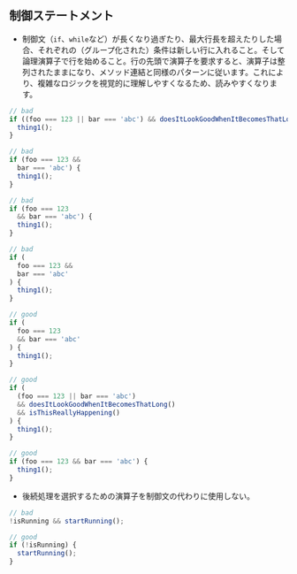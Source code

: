 ## 制御ステートメント

* 制御文（`if`、`while`など）が長くなり過ぎたり、最大行長を超えたりした場合、それぞれの（グループ化された）条件は新しい行に入れること。そして論理演算子で行を始めること。行の先頭で演算子を要求すると、演算子は整列されたままになり、メソッド連結と同様のパターンに従います。これにより、複雑なロジックを視覚的に理解しやすくなるため、読みやすくなります。
```js
// bad
if ((foo === 123 || bar === 'abc') && doesItLookGoodWhenItBecomesThatLong() && isThisReallyHappening()) {
  thing1();
}

// bad
if (foo === 123 &&
  bar === 'abc') {
  thing1();
}

// bad
if (foo === 123
  && bar === 'abc') {
  thing1();
}

// bad
if (
  foo === 123 &&
  bar === 'abc'
) {
  thing1();
}

// good
if (
  foo === 123
  && bar === 'abc'
) {
  thing1();
}

// good
if (
  (foo === 123 || bar === 'abc')
  && doesItLookGoodWhenItBecomesThatLong()
  && isThisReallyHappening()
) {
  thing1();
}

// good
if (foo === 123 && bar === 'abc') {
  thing1();
}
```
* 後続処理を選択するための演算子を制御文の代わりに使用しない。
```js
// bad
!isRunning && startRunning();

// good
if (!isRunning) {
  startRunning();
}
```